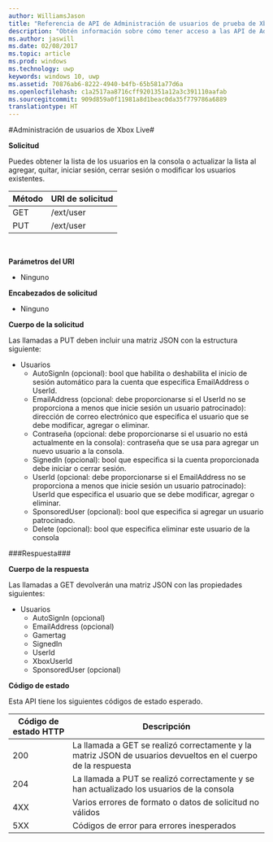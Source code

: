 ```yaml
---
author: WilliamsJason
title: "Referencia de API de Administración de usuarios de prueba de Xbox Live"
description: "Obtén información sobre cómo tener acceso a las API de Administración de usuarios mediante programación."
ms.author: jaswill
ms.date: 02/08/2017
ms.topic: article
ms.prod: windows
ms.technology: uwp
keywords: windows 10, uwp
ms.assetid: 70876ab6-8222-4940-b4fb-65b581a77d6a
ms.openlocfilehash: c1a2517aa8716cff9201351a12a3c391110aafab
ms.sourcegitcommit: 909d859a0f11981a8d1beac0da35f779786a6889
translationtype: HT
---
```

#<a name="xbox-live-user-management"></a>Administración de usuarios de Xbox Live#

**Solicitud**

Puedes obtener la lista de los usuarios en la consola o actualizar la lista al agregar, quitar, iniciar sesión, cerrar sesión o modificar los usuarios existentes.

| Método        | URI de solicitud     | 
| ------------- |-----------------|
| GET           | /ext/user |
| PUT           | /ext/user |
<br>

**Parámetros del URI**

* Ninguno

**Encabezados de solicitud**

* Ninguno

**Cuerpo de la solicitud**

Las llamadas a PUT deben incluir una matriz JSON con la estructura siguiente:

* Usuarios
  * AutoSignIn (opcional): bool que habilita o deshabilita el inicio de sesión automático para la cuenta que especifica EmailAddress o UserId.
  * EmailAddress (opcional: debe proporcionarse si el UserId no se proporciona a menos que inicie sesión un usuario patrocinado): dirección de correo electrónico que especifica el usuario que se debe modificar, agregar o eliminar.
  * Contraseña (opcional: debe proporcionarse si el usuario no está actualmente en la consola): contraseña que se usa para agregar un nuevo usuario a la consola.
  * SignedIn (opcional): bool que especifica si la cuenta proporcionada debe iniciar o cerrar sesión.
  * UserId (opcional: debe proporcionarse si el EmailAddress no se proporciona a menos que inicie sesión un usuario patrocinado): UserId que especifica el usuario que se debe modificar, agregar o eliminar.
  * SponsoredUser (opcional): bool que especifica si agregar un usuario patrocinado.
  * Delete (opcional): bool que especifica eliminar este usuario de la consola

###<a name="response"></a>Respuesta###

**Cuerpo de la respuesta**

Las llamadas a GET devolverán una matriz JSON con las propiedades siguientes:

* Usuarios
  * AutoSignIn (opcional)
  * EmailAddress (opcional)
  * Gamertag
  * SignedIn
  * UserId
  * XboxUserId
  * SponsoredUser (opcional)
  
**Código de estado**

Esta API tiene los siguientes códigos de estado esperado.

| Código de estado HTTP   | Descripción     | 
| ------------------ |-----------------|
| 200                | La llamada a GET se realizó correctamente y la matriz JSON de usuarios devueltos en el cuerpo de la respuesta |
| 204                | La llamada a PUT se realizó correctamente y se han actualizado los usuarios de la consola |
| 4XX                | Varios errores de formato o datos de solicitud no válidos |
| 5XX                | Códigos de error para errores inesperados |
<br>


